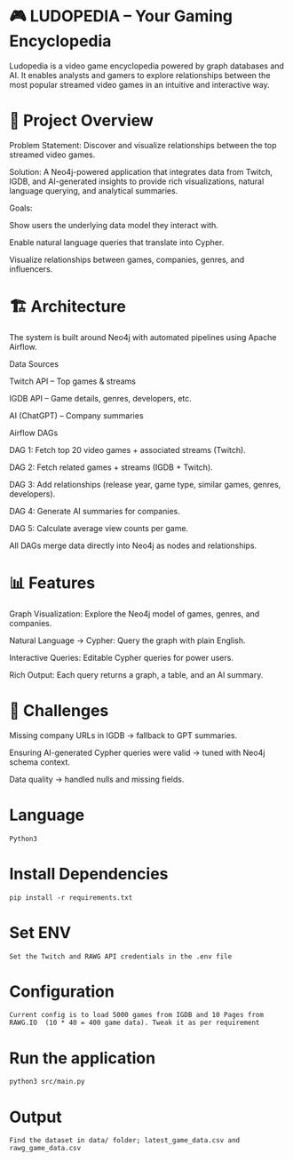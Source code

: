 
# 🎮 LUDOPEDIA – Your Gaming Encyclopedia

Ludopedia is a video game encyclopedia powered by graph databases and AI. It enables analysts and gamers to explore relationships between the most popular streamed video games in an intuitive and interactive way.

# 📌 Project Overview

Problem Statement: Discover and visualize relationships between the top streamed video games.

Solution: A Neo4j-powered application that integrates data from Twitch, IGDB, and AI-generated insights to provide rich visualizations, natural language querying, and analytical summaries.

Goals:

Show users the underlying data model they interact with.

Enable natural language queries that translate into Cypher.

Visualize relationships between games, companies, genres, and influencers.

# 🏗️ Architecture

The system is built around Neo4j with automated pipelines using Apache Airflow.

Data Sources

Twitch API
 – Top games & streams

IGDB API
 – Game details, genres, developers, etc.

AI (ChatGPT) – Company summaries

Airflow DAGs

DAG 1: Fetch top 20 video games + associated streams (Twitch).

DAG 2: Fetch related games + streams (IGDB + Twitch).

DAG 3: Add relationships (release year, game type, similar games, genres, developers).

DAG 4: Generate AI summaries for companies.

DAG 5: Calculate average view counts per game.

All DAGs merge data directly into Neo4j as nodes and relationships.

# 📊 Features

Graph Visualization: Explore the Neo4j model of games, genres, and companies.

Natural Language → Cypher: Query the graph with plain English.

Interactive Queries: Editable Cypher queries for power users.

Rich Output: Each query returns a graph, a table, and an AI summary.

# 🚧 Challenges

Missing company URLs in IGDB → fallback to GPT summaries.

Ensuring AI-generated Cypher queries were valid → tuned with Neo4j schema context.

Data quality → handled nulls and missing fields.


# Language
    Python3

# Install Dependencies
    pip install -r requirements.txt

# Set ENV
    Set the Twitch and RAWG API credentials in the .env file

# Configuration
    Current config is to load 5000 games from IGDB and 10 Pages from RAWG.IO  (10 * 40 = 400 game data). Tweak it as per requirement
# Run the application
    python3 src/main.py

# Output
    Find the dataset in data/ folder; latest_game_data.csv and rawg_game_data.csv

